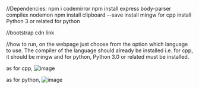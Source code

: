 //Dependencies:
npm i codemirror
npm install express body-parser compilex nodemon 
npm install clipboard --save
install mingw for cpp
install Python 3 or related for python

//bootstrap cdn link
<link href="https://cdn.jsdelivr.net/npm/bootstrap@5.0.2/dist/css/bootstrap.min.css" rel="stylesheet" integrity="sha384-EVSTQN3/azprG1Anm3QDgpJLIm9Nao0Yz1ztcQTwFspd3yD65VohhpuuCOmLASjC" crossorigin="anonymous">
<script src="https://cdn.jsdelivr.net/npm/bootstrap@5.0.2/dist/js/bootstrap.bundle.min.js" integrity="sha384-MrcW6ZMFYlzcLA8Nl+NtUVF0sA7MsXsP1UyJoMp4YLEuNSfAP+JcXn/tWtIaxVXM" crossorigin="anonymous"></script>

//how to run,
on the webpage just choose from the option which language to use. The compiler of the language should already be installed i.e. for cpp, it should be mingw and for python, Python 3.0 or related must be installed.

as for cpp,
![image](https://github.com/ImDoubD/Code-Editor/assets/129399840/25f00569-2f71-4f24-9c81-75766d87e09e)

as for python,
![image](https://github.com/ImDoubD/Code-Editor/assets/129399840/f159273d-dd3d-4320-81f9-97a55c687a3c)

